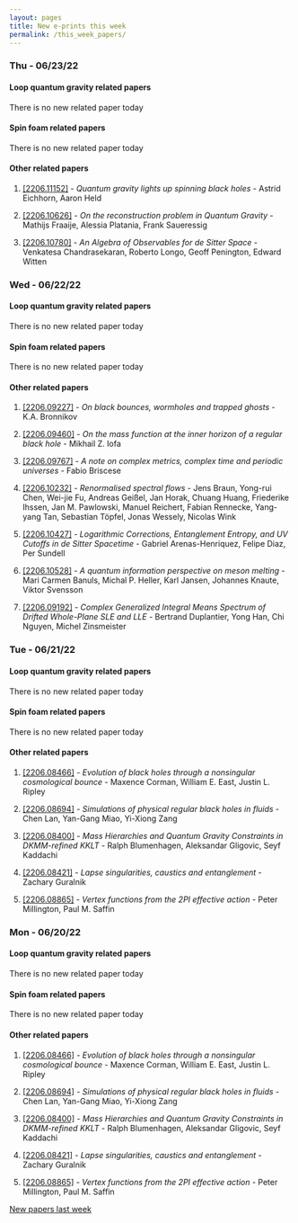 ```yaml
---
layout: pages
title: New e-prints this week
permalink: /this_week_papers/
---
```




### Thu - 06/23/22

#### Loop quantum gravity related papers

There is no new related paper today 

#### Spin foam related papers

There is no new related paper today 



#### Other related papers

1. [[2206.11152]](https://arxiv.org/abs/2206.11152) - *Quantum gravity lights up spinning black holes* - Astrid Eichhorn, Aaron Held

1. [[2206.10626]](https://arxiv.org/abs/2206.10626) - *On the reconstruction problem in Quantum Gravity* - Mathijs Fraaije, Alessia Platania, Frank Saueressig

1. [[2206.10780]](https://arxiv.org/abs/2206.10780) - *An Algebra of Observables for de Sitter Space* - Venkatesa Chandrasekaran, Roberto Longo, Geoff Penington, Edward Witten



### Wed - 06/22/22

#### Loop quantum gravity related papers

There is no new related paper today 

#### Spin foam related papers

There is no new related paper today 



#### Other related papers

1. [[2206.09227]](https://arxiv.org/abs/2206.09227) - *On black bounces, wormholes and trapped ghosts* - K.A. Bronnikov

1. [[2206.09460]](https://arxiv.org/abs/2206.09460) - *On the mass function at the inner horizon of a regular black hole* - Mikhail Z. Iofa

1. [[2206.09767]](https://arxiv.org/abs/2206.09767) - *A note on complex metrics, complex time and periodic universes* - Fabio Briscese

1. [[2206.10232]](https://arxiv.org/abs/2206.10232) - *Renormalised spectral flows* - Jens Braun, Yong-rui Chen, Wei-jie Fu, Andreas Geißel, Jan Horak, Chuang Huang, Friederike Ihssen, Jan M. Pawlowski, Manuel Reichert, Fabian Rennecke, Yang-yang Tan, Sebastian Töpfel, Jonas Wessely, Nicolas Wink

1. [[2206.10427]](https://arxiv.org/abs/2206.10427) - *Logarithmic Corrections, Entanglement Entropy, and UV Cutoffs in de  Sitter Spacetime* - Gabriel Arenas-Henriquez, Felipe Diaz, Per Sundell

1. [[2206.10528]](https://arxiv.org/abs/2206.10528) - *A quantum information perspective on meson melting* - Mari Carmen Banuls, Michal P. Heller, Karl Jansen, Johannes Knaute, Viktor Svensson

1. [[2206.09192]](https://arxiv.org/abs/2206.09192) - *Complex Generalized Integral Means Spectrum of Drifted Whole-Plane SLE  and LLE* - Bertrand Duplantier, Yong Han, Chi Nguyen, Michel Zinsmeister



### Tue - 06/21/22

#### Loop quantum gravity related papers

There is no new related paper today 

#### Spin foam related papers

There is no new related paper today 



#### Other related papers

1. [[2206.08466]](https://arxiv.org/abs/2206.08466) - *Evolution of black holes through a nonsingular cosmological bounce* - Maxence Corman, William E. East, Justin L. Ripley

1. [[2206.08694]](https://arxiv.org/abs/2206.08694) - *Simulations of physical regular black holes in fluids* - Chen Lan, Yan-Gang Miao, Yi-Xiong Zang

1. [[2206.08400]](https://arxiv.org/abs/2206.08400) - *Mass Hierarchies and Quantum Gravity Constraints in DKMM-refined KKLT* - Ralph Blumenhagen, Aleksandar Gligovic, Seyf Kaddachi

1. [[2206.08421]](https://arxiv.org/abs/2206.08421) - *Lapse singularities, caustics and entanglement* - Zachary Guralnik

1. [[2206.08865]](https://arxiv.org/abs/2206.08865) - *Vertex functions from the 2PI effective action* - Peter Millington, Paul M. Saffin



### Mon - 06/20/22

#### Loop quantum gravity related papers

There is no new related paper today 

#### Spin foam related papers

There is no new related paper today 



#### Other related papers

1. [[2206.08466]](https://arxiv.org/abs/2206.08466) - *Evolution of black holes through a nonsingular cosmological bounce* - Maxence Corman, William E. East, Justin L. Ripley

1. [[2206.08694]](https://arxiv.org/abs/2206.08694) - *Simulations of physical regular black holes in fluids* - Chen Lan, Yan-Gang Miao, Yi-Xiong Zang

1. [[2206.08400]](https://arxiv.org/abs/2206.08400) - *Mass Hierarchies and Quantum Gravity Constraints in DKMM-refined KKLT* - Ralph Blumenhagen, Aleksandar Gligovic, Seyf Kaddachi

1. [[2206.08421]](https://arxiv.org/abs/2206.08421) - *Lapse singularities, caustics and entanglement* - Zachary Guralnik

1. [[2206.08865]](https://arxiv.org/abs/2206.08865) - *Vertex functions from the 2PI effective action* - Peter Millington, Paul M. Saffin






[New papers last week]({{site.url}}/archived/weekly/pre-prints/2022/06/20/archived_weekly_papers.html)